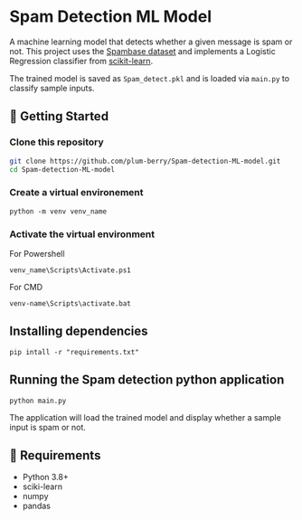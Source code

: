 # Spam Detection ML Model

A machine learning model that detects whether a given message is spam or not. This project uses the [Spambase dataset](https://archive.ics.uci.edu/ml/datasets/spambase) and implements a Logistic Regression classifier from [scikit-learn](https://scikit-learn.org/stable/index.html).

The trained model is saved as `Spam_detect.pkl` and is loaded via `main.py` to classify sample inputs.

## 🚀 Getting Started

### Clone this repository
```bash
git clone https://github.com/plum-berry/Spam-detection-ML-model.git
cd Spam-detection-ML-model
```
### Create a virtual environement
```
python -m venv venv_name
```
### Activate the virtual environment
For Powershell
```
venv_name\Scripts\Activate.ps1
```
For CMD
```
venv-name\Scripts\activate.bat
```
## Installing dependencies
```
pip intall -r "requirements.txt"
```
## Running the Spam detection python application
```
python main.py
```
The application will load the trained model and display whether a sample input is spam or not.

## 📝 Requirements

- Python 3.8+
- sciki-learn
- numpy
- pandas
